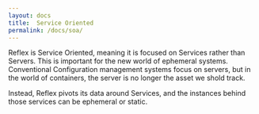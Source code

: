 ```yaml
---
layout: docs
title:  Service Oriented
permalink: /docs/soa/
---
```

Reflex is Service Oriented, meaning it is focused on Services rather than Servers.  This is important for the new world of ephemeral systems.  Conventional Configuration management systems focus on servers, but in the world of containers, the server is no longer the asset we shold track.

Instead, Reflex pivots its data around Services, and the instances behind those services can be ephemeral or static.

